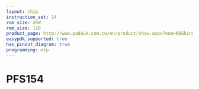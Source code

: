 ```yaml
---
layout: chip
instruction_set: 14
rom_size: 2KW
ram_size: 128
product_page: http://www.padauk.com.tw/en/product/show.aspx?num=66&kind=42
easypdk_supported: true
has_pinout_diagram: true
programming: mtp
---
```


# PFS154
